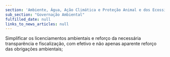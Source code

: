 ```yaml
---
section: 'Ambiente, Água, Ação Climática e Proteção Animal e dos Ecossistemas'
sub_section: "Governação Ambiental"
fulfilled_date: null
links_to_news_articles: null
---
```


Simplificar os licenciamentos ambientais e reforço da necessária transparência e fiscalização, com efetivo e não apenas aparente reforço das obrigações ambientais;